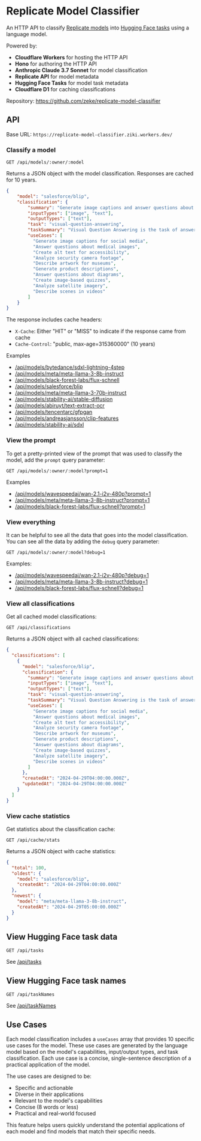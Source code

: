 # Replicate Model Classifier

An HTTP API to classify [Replicate models](https://replicate.com/explore) into [Hugging Face tasks](https://huggingface.co/tasks) using a language model.

Powered by:

- **Cloudflare Workers** for hosting the HTTP API
- **Hono** for authoring the HTTP API
- **Anthropic Claude 3.7 Sonnet** for model classification
- **Replicate API** for model metadata
- **Hugging Face Tasks** for model task metadata
- **Cloudflare D1** for caching classifications

Repository: https://github.com/zeke/replicate-model-classifier

## API

Base URL: `https://replicate-model-classifier.ziki.workers.dev/`

### Classify a model

```plaintext
GET /api/models/:owner/:model
```

Returns a JSON object with the model classification. Responses are cached for 10 years.

```json
{
    "model": "salesforce/blip",
    "classification": {
        "summary": "Generate image captions and answer questions about images",
        "inputTypes": ["image", "text"],
        "outputTypes": ["text"],
        "task": "visual-question-answering",
        "taskSummary": "Visual Question Answering is the task of answering open-ended questions based on an image. They output natural language responses to natural language questions.",
        "useCases": [
          "Generate image captions for social media",
          "Answer questions about medical images",
          "Create alt text for accessibility",
          "Analyze security camera footage",
          "Describe artwork for museums",
          "Generate product descriptions",
          "Answer questions about diagrams",
          "Create image-based quizzes",
          "Analyze satellite imagery",
          "Describe scenes in videos"
        ]
    }
}
```

The response includes cache headers:
- `X-Cache`: Either "HIT" or "MISS" to indicate if the response came from cache
- `Cache-Control`: "public, max-age=315360000" (10 years)

Examples

- [/api/models/bytedance/sdxl-lightning-4step](https://replicate-model-classifier.ziki.workers.dev/api/models/bytedance/sdxl-lightning-4step)
- [/api/models/meta/meta-llama-3-8b-instruct](https://replicate-model-classifier.ziki.workers.dev/api/models/meta/meta-llama-3-8b-instruct)
- [/api/models/black-forest-labs/flux-schnell](https://replicate-model-classifier.ziki.workers.dev/api/models/black-forest-labs/flux-schnell)
- [/api/models/salesforce/blip](https://replicate-model-classifier.ziki.workers.dev/api/models/salesforce/blip)
- [/api/models/meta/meta-llama-3-70b-instruct](https://replicate-model-classifier.ziki.workers.dev/api/models/meta/meta-llama-3-70b-instruct)
- [/api/models/stability-ai/stable-diffusion](https://replicate-model-classifier.ziki.workers.dev/api/models/stability-ai/stable-diffusion)
- [/api/models/abiruyt/text-extract-ocr](https://replicate-model-classifier.ziki.workers.dev/api/models/abiruyt/text-extract-ocr)
- [/api/models/tencentarc/gfpgan](https://replicate-model-classifier.ziki.workers.dev/api/models/tencentarc/gfpgan)
- [/api/models/andreasjansson/clip-features](https://replicate-model-classifier.ziki.workers.dev/api/models/andreasjansson/clip-features)
- [/api/models/stability-ai/sdxl](https://replicate-model-classifier.ziki.workers.dev/api/models/stability-ai/sdxl)

### View the prompt

To get a pretty-printed view of the prompt that was used to classify the model, add the `prompt` query parameter:

```plaintext
GET /api/models/:owner/:model?prompt=1
```

Examples

- [/api/models/wavespeedai/wan-2.1-i2v-480p?prompt=1](https://replicate-model-classifier.ziki.workers.dev/api/models/wavespeedai/wan-2.1-i2v-480p?prompt=1)
- [/api/models/meta/meta-llama-3-8b-instruct?prompt=1](https://replicate-model-classifier.ziki.workers.dev/api/models/meta/meta-llama-3-8b-instruct?prompt=1)
- [/api/models/black-forest-labs/flux-schnell?prompt=1](https://replicate-model-classifier.ziki.workers.dev/api/models/black-forest-labs/flux-schnell?prompt=1)

### View everything

It can be helpful to see all the data that goes into the model classification. You can see all the data by adding the `debug` query parameter:

```plaintext
GET /api/models/:owner/:model?debug=1
```

Examples:

- [/api/models/wavespeedai/wan-2.1-i2v-480p?debug=1](https://replicate-model-classifier.ziki.workers.dev/api/models/wavespeedai/wan-2.1-i2v-480p?debug=1)
- [/api/models/meta/meta-llama-3-8b-instruct?debug=1](https://replicate-model-classifier.ziki.workers.dev/api/models/meta/meta-llama-3-8b-instruct?debug=1)
- [/api/models/black-forest-labs/flux-schnell?debug=1](https://replicate-model-classifier.ziki.workers.dev/api/models/black-forest-labs/flux-schnell?debug=1)

### View all classifications

Get all cached model classifications:

```plaintext
GET /api/classifications
```

Returns a JSON object with all cached classifications:

```json
{
  "classifications": [
    {
      "model": "salesforce/blip",
      "classification": {
        "summary": "Generate image captions and answer questions about images",
        "inputTypes": ["image", "text"],
        "outputTypes": ["text"],
        "task": "visual-question-answering",
        "taskSummary": "Visual Question Answering is the task of answering open-ended questions based on an image. They output natural language responses to natural language questions.",
        "useCases": [
          "Generate image captions for social media",
          "Answer questions about medical images",
          "Create alt text for accessibility",
          "Analyze security camera footage",
          "Describe artwork for museums",
          "Generate product descriptions",
          "Answer questions about diagrams",
          "Create image-based quizzes",
          "Analyze satellite imagery",
          "Describe scenes in videos"
        ]
      },
      "createdAt": "2024-04-29T04:00:00.000Z",
      "updatedAt": "2024-04-29T04:00:00.000Z"
    }
  ]
}
```

### View cache statistics

Get statistics about the classification cache:

```plaintext
GET /api/cache/stats
```

Returns a JSON object with cache statistics:

```json
{
  "total": 100,
  "oldest": {
    "model": "salesforce/blip",
    "createdAt": "2024-04-29T04:00:00.000Z"
  },
  "newest": {
    "model": "meta/meta-llama-3-8b-instruct",
    "createdAt": "2024-04-29T05:00:00.000Z"
  }
}
```

## View Hugging Face task data

```plaintext
GET /api/tasks
```

See [/api/tasks](https://replicate-model-classifier.ziki.workers.dev/api/tasks)

## View Hugging Face task names

```plaintext
GET /api/taskNames
```

See [/api/taskNames](https://replicate-model-classifier.ziki.workers.dev/api/taskNames)

## Use Cases

Each model classification includes a `useCases` array that provides 10 specific use cases for the model. These use cases are generated by the language model based on the model's capabilities, input/output types, and task classification. Each use case is a concise, single-sentence description of a practical application of the model.

The use cases are designed to be:
- Specific and actionable
- Diverse in their applications
- Relevant to the model's capabilities
- Concise (8 words or less)
- Practical and real-world focused

This feature helps users quickly understand the potential applications of each model and find models that match their specific needs.